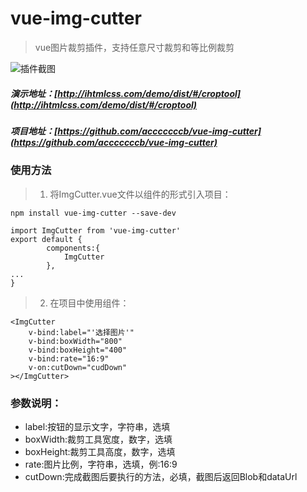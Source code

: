 # vue-img-cutter
> vue图片裁剪插件，支持任意尺寸裁剪和等比例裁剪

![插件截图](http://www.ihtmlcss.com/wp-content/uploads/2019/05/cut-707x550.jpg)

##### 演示地址：[http://ihtmlcss.com/demo/dist/#/croptool](http://ihtmlcss.com/demo/dist/#/croptool)
##### 项目地址：[https://github.com/acccccccb/vue-img-cutter](https://github.com/acccccccb/vue-img-cutter)

### 使用方法

> 1. 将ImgCutter.vue文件以组件的形式引入项目：

```
npm install vue-img-cutter --save-dev
```

```
import ImgCutter from 'vue-img-cutter'
export default {
        components:{
            ImgCutter
        },
...
}
```
> 2. 在项目中使用组件：

```
<ImgCutter
    v-bind:label="'选择图片'"
    v-bind:boxWidth="800"
    v-bind:boxHeight="400"
    v-bind:rate="16:9"
    v-on:cutDown="cudDown"
></ImgCutter>
```

### 参数说明：
- label:按钮的显示文字，字符串，选填
- boxWidth:裁剪工具宽度，数字，选填
- boxHeight:裁剪工具高度，数字，选填
- rate:图片比例，字符串，选填，例:16:9
- cutDown:完成截图后要执行的方法，必填，截图后返回Blob和dataUrl
